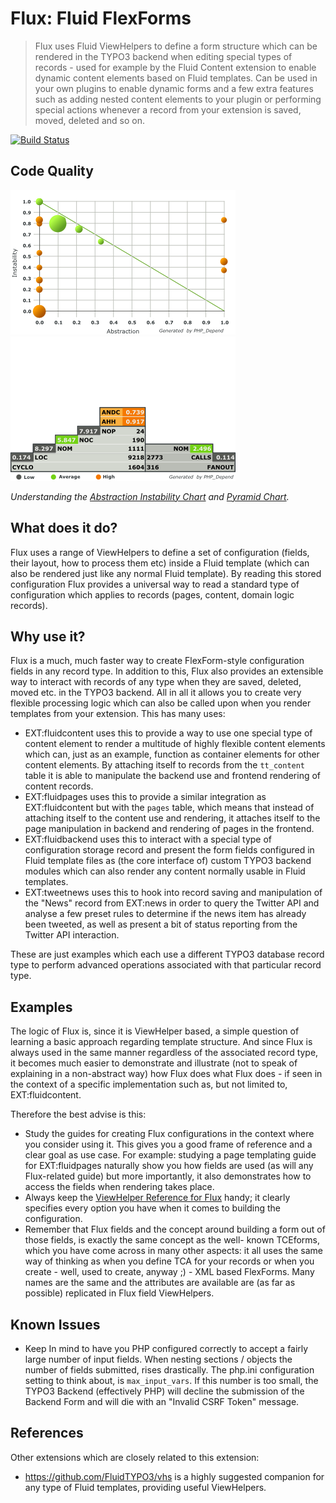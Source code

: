 Flux: Fluid FlexForms
=====================

> Flux uses Fluid ViewHelpers to define a form structure which can be rendered in the TYPO3 backend when editing special types of
> records - used for example by the Fluid Content extension to enable dynamic content elements based on Fluid templates. Can be
> used in your own plugins to enable dynamic forms and a few extra features such as adding nested content elements to your plugin
> or performing special actions whenever a record from your extension is saved, moved, deleted and so on.

[![Build Status](https://travis-ci.org/FluidTYPO3/flux.svg?branch=development)](https://travis-ci.org/FluidTYPO3/flux)

## Code Quality

![Abstraction Instability Chart](Documentation/ComplexityChart.png)
![Inheritance and dependency risk](Documentation/PyramidChart.png)

_Understanding the [Abstraction Instability Chart](http://pdepend.org/documentation/handbook/reports/abstraction-instability-chart.html)
and [Pyramid Chart](http://pdepend.org/documentation/handbook/reports/overview-pyramid.html)._

## What does it do?

Flux uses a range of ViewHelpers to define a set of configuration (fields, their layout, how to process them etc) inside a Fluid
template (which can also be rendered just like any normal Fluid template). By reading this stored configuration Flux provides a
universal way to read a standard type of configuration which applies to records (pages, content, domain logic records).

## Why use it?

Flux is a much, much faster way to create FlexForm-style configuration fields in any record type. In addition to this, Flux also
provides an extensible way to interact with records of any type when they are saved, deleted, moved etc. in the TYPO3 backend.
All in all it allows you to create very flexible processing logic which can also be called upon when you render templates from
your extension. This has many uses:

* EXT:fluidcontent uses this to provide a way to use one special type of content element to render a multitude of highly
  flexible content elements which can, just as an example, function as container elements for other content elements. By attaching
  itself to records from the `tt_content` table it is able to manipulate the backend use and frontend rendering of content records.
* EXT:fluidpages uses this to provide a similar integration as EXT:fluidcontent but with the `pages` table, which means that
  instead of attaching itself to the content use and rendering, it attaches itself to the page manipulation in backend and
  rendering of pages in the frontend.
* EXT:fluidbackend uses this to interact with a special type of configuration storage record and present the form fields configured
  in Fluid template files as (the core interface of) custom TYPO3 backend modules which can also render any content normally
  usable in Fluid templates.
* EXT:tweetnews uses this to hook into record saving and manipulation of the "News" record from EXT:news in order to query the
  Twitter API and analyse a few preset rules to determine if the news item has already been tweeted, as well as present a bit of
  status reporting from the Twitter API interaction.

These are just examples which each use a different TYPO3 database record type to perform advanced operations associated with that
particular record type.

## Examples

The logic of Flux is, since it is ViewHelper based, a simple question of learning a basic approach regarding template structure.
And since Flux is always used in the same manner regardless of the associated record type, it becomes much easier to demonstrate
and illustrate (not to speak of explaining in a non-abstract way) how Flux does what Flux does - if seen in the context of a
specific implementation such as, but not limited to, EXT:fluidcontent.

Therefore the best advise is this:

* Study the guides for creating Flux configurations in the context where you consider using it. This gives you a good frame of
  reference and a clear goal as use case. For example: studying a page templating guide for EXT:fluidpages naturally show you
  how fields are used (as will any Flux-related guide) but more importantly, it also demonstrates how to access the fields when
  rendering takes place.
* Always keep the [ViewHelper Reference for Flux](http://fedext.net/viewhelpers/flux.html) handy; it clearly specifies every
  option you have when it comes to building the configuration.
* Remember that Flux fields and the concept around building a form out of those fields, is exactly the same concept as the well-
  known TCEforms, which you have come across in many other aspects: it all uses the same way of thinking as when you define TCA
  for your records or when you create - well, used to create, anyway ;) - XML based FlexForms. Many names are the same and the
  attributes are available are (as far as possible) replicated in Flux field ViewHelpers.

## Known Issues

* Keep In mind to have you PHP configured correctly to accept a fairly large number of input fields. When nesting
  sections / objects the number of fields submitted, rises drastically. The php.ini configuration setting to think about, is
  ``max_input_vars``. If this number is too small, the TYPO3 Backend (effectively PHP) will decline the submission of the
  Backend Form and will die with an "Invalid CSRF Token" message.

## References

Other extensions which are closely related to this extension:

* https://github.com/FluidTYPO3/vhs is a highly suggested companion for any type of Fluid templates, providing useful ViewHelpers.
